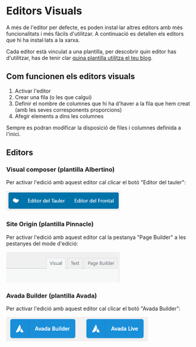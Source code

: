 # Editors Visuals

<link rel="stylesheet" href="../estils.css" />

A més de l'editor per defecte, es poden instal·lar altres editors amb més funcionalitats i més fàcils d'utilitzar. A continuació es detallen els editors que hi ha instal·lats a la xarxa.

<div class="hint info">Cada editor està vinculat a una plantilla, per descobrir quin editor has d'utilitzar, has de tenir clar <a href="../introduccio/plantilles.md#com-saber-quin-tema-utilitza-el-teu-blog">quina plantilla utilitza el teu blog</a>.</div>

## Com funcionen els editors visuals

1. Activar l'editor
2. Crear una fila (o les que calgui)
3. Definir el nombre de columnes que hi ha d'haver a la fila que hem creat (amb les seves corresponents proporcions)
4. Afegir elements a dins les columnes

Sempre es podran modificar la disposició de files i columnes definida a l'inici.

## Editors

### Visual composer (plantilla Albertino)

Per activar l'edició amb aquest editor cal clicar el botó "Editor del tauler":

![](./assets/visual/vc.png)

### Site Origin (plantilla Pinnacle)

Per activar l'edició amb aquest editor cal la pestanya "Page Builder" a les pestanyes del mode d'edició:

![](./assets/visual/so.png)

### Avada Builder (plantilla Avada)

Per activar l'edició amb aquest editor cal clicar el botó "Avada Builder":

![](./assets/visual/ab.png)
